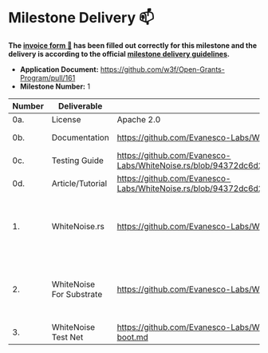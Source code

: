 # Milestone Delivery :mailbox:

**The [invoice form :pencil:](https://docs.google.com/forms/d/e/1FAIpQLSdSqj2vYjvpiIytkjcc40Pwl0Eg76WGUAq5L9e8eFuuOegmLw/viewform) has been filled out correctly for this milestone and the delivery is according to the official [milestone delivery guidelines](https://github.com/w3f/General-Grants-Program/blob/master/grants/milestone-deliverables-guidelines.md).**  

* **Application Document:** https://github.com/w3f/Open-Grants-Program/pull/161
* **Milestone Number:** 1

| Number | Deliverable              | Link                                                         | Notes                                                        |
| ------ | ------------------------ | ------------------------------------------------------------ | ------------------------------------------------------------ |
| 0a.    | License                  | Apache 2.0                                                   |                                                              |
| 0b.    | Documentation            | https://github.com/Evanesco-Labs/WhiteNoise.rs/blob/main/whitenoise.md | specifics about WhiteNoise                                   |
| 0c.    | Testing Guide            | https://github.com/Evanesco-Labs/WhiteNoise.rs/blob/94372dc6d2ab5958b747529aa6899ab070b623bd/README.md |                                                              |
| 0d.    | Article/Tutorial         | https://github.com/Evanesco-Labs/WhiteNoise.rs/blob/94372dc6d2ab5958b747529aa6899ab070b623bd/README.md |                                                              |
| 1.     | WhiteNoise.rs            | https://github.com/Evanesco-Labs/WhiteNoise.rs               | The implementation of privacy p2p network protocol in Rust   |
| 2.     | WhiteNoise For Substrate | https://github.com/Evanesco-Labs/WhiteNoise-For-Substrate    | A P2P privacy network [WhiteNoise](https://github.com/Evanesco-Labs/WhiteNoise) node template adapted to substrate |
| 3.     | WhiteNoise Test Net      | https://github.com/Evanesco-Labs/WhiteNoise-For-Substrate/blob/master/.testnet-boot.md | official testnet bootstrap                                   |

